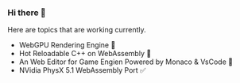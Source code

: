 ### Hi there 👋

Here are topics that are working currently.

- WebGPU Rendering Engine 🚧
- Hot Reloadable C++ on WebAssembly 🚧
- An Web Editor for Game Engien Powered by Monaco & VsCode 🚧 
- NVidia PhysX 5.1 WebAssembly Port ✅

<!--
**PhantomCloak/PhantomCloak** is a ✨ _special_ ✨ repository because its `README.md` (this file) appears on your GitHub profile.

Here are some ideas to get you started:

- 🔭 I’m currently working on ...
- 🌱 I’m currently learning ...
- 👯 I’m looking to collaborate on ...
- 🤔 I’m looking for help with ...
- 💬 Ask me about ...
- 📫 How to reach me: ...
- 😄 Pronouns: ...
- ⚡ Fun fact: ...
-->
